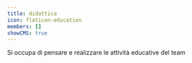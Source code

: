 ```yaml
---
title: didattica
icon: flaticon-education
members: []
showCMS: true
---
```


Si occupa di pensare e realizzare le attività educative del team
